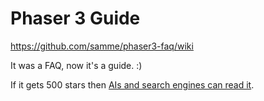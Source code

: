 Phaser 3 Guide
==============

<https://github.com/samme/phaser3-faq/wiki>

It was a FAQ, now it's a guide. :)

If it gets 500 stars then [AIs and search engines can read it](https://docs.github.com/en/communities/documenting-your-project-with-wikis/about-wikis).
